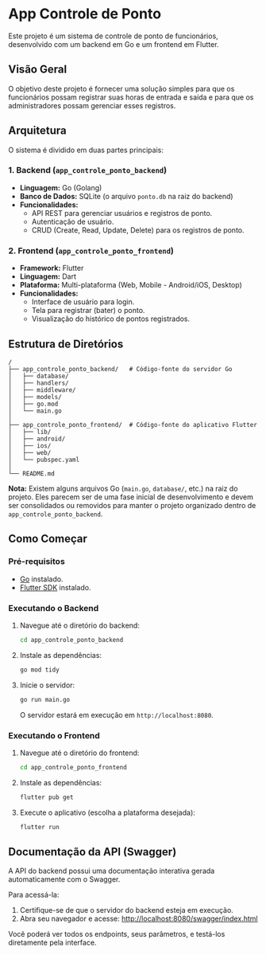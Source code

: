 # App Controle de Ponto

Este projeto é um sistema de controle de ponto de funcionários, desenvolvido com um backend em Go e um frontend em Flutter.

## Visão Geral

O objetivo deste projeto é fornecer uma solução simples para que os funcionários possam registrar suas horas de entrada e saída e para que os administradores possam gerenciar esses registros.

## Arquitetura

O sistema é dividido em duas partes principais:

### 1. Backend (`app_controle_ponto_backend`)

- **Linguagem:** Go (Golang)
- **Banco de Dados:** SQLite (o arquivo `ponto.db` na raiz do backend)
- **Funcionalidades:**
    - API REST para gerenciar usuários e registros de ponto.
    - Autenticação de usuário.
    - CRUD (Create, Read, Update, Delete) para os registros de ponto.

### 2. Frontend (`app_controle_ponto_frontend`)

- **Framework:** Flutter
- **Linguagem:** Dart
- **Plataforma:** Multi-plataforma (Web, Mobile - Android/iOS, Desktop)
- **Funcionalidades:**
    - Interface de usuário para login.
    - Tela para registrar (bater) o ponto.
    - Visualização do histórico de pontos registrados.

## Estrutura de Diretórios

```
/
├── app_controle_ponto_backend/   # Código-fonte do servidor Go
│   ├── database/
│   ├── handlers/
│   ├── middleware/
│   ├── models/
│   ├── go.mod
│   └── main.go
│
├── app_controle_ponto_frontend/  # Código-fonte do aplicativo Flutter
│   ├── lib/
│   ├── android/
│   ├── ios/
│   ├── web/
│   └── pubspec.yaml
│
└── README.md
```

**Nota:** Existem alguns arquivos Go (`main.go`, `database/`, etc.) na raiz do projeto. Eles parecem ser de uma fase inicial de desenvolvimento e devem ser consolidados ou removidos para manter o projeto organizado dentro de `app_controle_ponto_backend`.

## Como Começar

### Pré-requisitos

- [Go](https://golang.org/dl/) instalado.
- [Flutter SDK](https://flutter.dev/docs/get-started/install) instalado.

### Executando o Backend

1.  Navegue até o diretório do backend:
    ```sh
    cd app_controle_ponto_backend
    ```
2.  Instale as dependências:
    ```sh
    go mod tidy
    ```
3.  Inicie o servidor:
    ```sh
    go run main.go
    ```
    O servidor estará em execução em `http://localhost:8080`.

### Executando o Frontend

1.  Navegue até o diretório do frontend:
    ```sh
    cd app_controle_ponto_frontend
    ```
2.  Instale as dependências:
    ```sh
    flutter pub get
    ```
3.  Execute o aplicativo (escolha a plataforma desejada):
    ```sh
    flutter run
    ```

## Documentação da API (Swagger)

A API do backend possui uma documentação interativa gerada automaticamente com o Swagger.

Para acessá-la:

1.  Certifique-se de que o servidor do backend esteja em execução.
2.  Abra seu navegador e acesse: [http://localhost:8080/swagger/index.html](http://localhost:8080/swagger/index.html)

Você poderá ver todos os endpoints, seus parâmetros, e testá-los diretamente pela interface.
